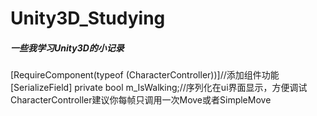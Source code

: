 # Unity3D_Studying
##### 一些我学习Unity3D的小记录<br />
[RequireComponent(typeof (CharacterController))]//添加组件功能<br />
[SerializeField] private bool m_IsWalking;//序列化在ui界面显示，方便调试<br />
CharacterController建议你每帧只调用一次Move或者SimpleMove<br />

